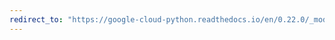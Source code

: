 ```yaml
---
redirect_to: "https://google-cloud-python.readthedocs.io/en/0.22.0/_modules/google/cloud/logging/metric.html"
---
```

